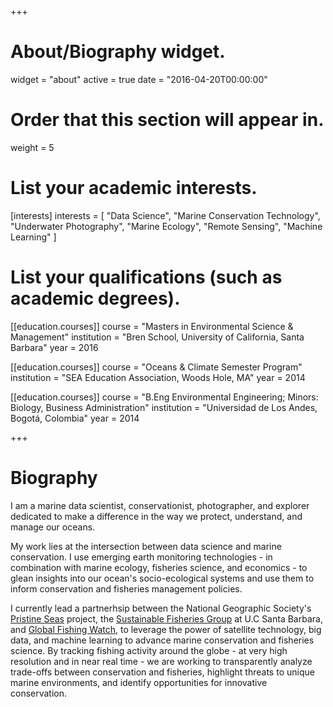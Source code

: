 +++
# About/Biography widget.
widget = "about"
active = true
date = "2016-04-20T00:00:00"

# Order that this section will appear in.
weight = 5

# List your academic interests.
[interests]
  interests = [
    "Data Science",
    "Marine Conservation Technology",
    "Underwater Photography",
    "Marine Ecology",
    "Remote Sensing",
    "Machine Learning"
  ]

# List your qualifications (such as academic degrees).
[[education.courses]]
  course = "Masters in Environmental Science & Management"
  institution = "Bren School, University of California, Santa Barbara"
  year = 2016
  
[[education.courses]]
  course = "Oceans & Climate Semester Program"
  institution = "SEA Education Association, Woods Hole, MA"
  year = 2014
  
[[education.courses]]
  course = "B.Eng Environmental Engineering; Minors: Biology, Business Administration"
  institution = "Universidad de Los Andes, Bogotá, Colombia"
  year = 2014
 
+++

# Biography

I am a marine data scientist, conservationist, photographer, and explorer dedicated to make a difference in the way we protect, understand, and manage our oceans.  

My work lies at the intersection between data science and marine conservation. I use emerging earth monitoring technologies - in combination with marine ecology, fisheries science, and economics -  to glean insights into our ocean's socio-ecological systems and use them to inform conservation and fisheries management policies.

I currently lead a partnerhsip between the National Geographic Society's [Pristine Seas](https://www.nationalgeographic.org/projects/pristine-seas/) project, the [Sustainable Fisheries Group](http://sfg.msi.ucsb.edu/) at U.C Santa Barbara, and [Global Fishing Watch](http://globalfishingwatch.org/), to leverage the power of satellite technology, big data, and machine learning to advance marine conservation and fisheries science. By tracking fishing activity around the globe - at very high resolution and in near real time - we are working to transparently analyze trade-offs between conservation and fisheries, highlight threats to unique marine environments, and identify opportunities for innovative conservation. 
